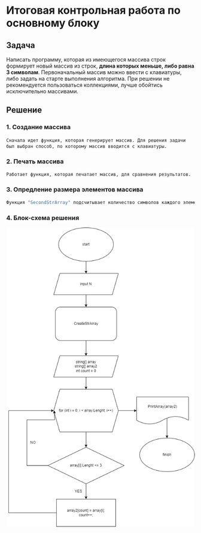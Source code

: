 # Итоговая контрольная работа по основному блоку

## Задача

Написать программу, которая из имеющегося массива строк формирует новый массив из строк, **длина которых меньше, либо равна 3 символам**. Первоначальный массив можно ввести с клавиатуры, либо задать на старте выполнения алгоритма. При решении не рекомендуется пользоваться коллекциями, лучше обойтись исключительно массивами.

## Решение

### 1. Создание массива
```
Сначала идет функция, которая генерирует массив. Для решения задачи был выбран способ, по которому массив вводится с клавиатуры.
```
### 2. Печать массива
```
Работает функция, которая печатает массив, для сравнения результатов.
```
### 3. Опредление размера элементов массива
```Bash
Функция "SecondStrArray" подсчитывает количество символов каждого элемента ранее заданного массива и оставляет в новом массиве только те, что соотвествуют условию задачи.
```

### 4. Блок-схема решения
![Блок-схема](scheme.png)